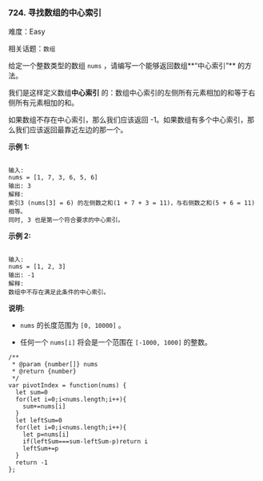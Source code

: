 ### 724. 寻找数组的中心索引

难度：Easy

相关话题：`数组`

给定一个整数类型的数组 `nums` ，请编写一个能够返回数组**&ldquo;中心索引&rdquo;** 的方法。



我们是这样定义数组**中心索引** 的：数组中心索引的左侧所有元素相加的和等于右侧所有元素相加的和。



如果数组不存在中心索引，那么我们应该返回 -1。如果数组有多个中心索引，那么我们应该返回最靠近左边的那一个。



**示例 1:** 



```

输入: 
nums = [1, 7, 3, 6, 5, 6]
输出: 3
解释: 
索引3 (nums[3] = 6) 的左侧数之和(1 + 7 + 3 = 11)，与右侧数之和(5 + 6 = 11)相等。
同时, 3 也是第一个符合要求的中心索引。
```


**示例 2:** 



```

输入: 
nums = [1, 2, 3]
输出: -1
解释: 
数组中不存在满足此条件的中心索引。
```


**说明:** 




* `nums`  的长度范围为 `[0, 10000]` 。

* 任何一个 `nums[i]`  将会是一个范围在 `[-1000, 1000]` 的整数。




```
/**
 * @param {number[]} nums
 * @return {number}
 */
var pivotIndex = function(nums) {
  let sum=0
  for(let i=0;i<nums.length;i++){
    sum+=nums[i]
  }
  let leftSum=0
  for(let i=0;i<nums.length;i++){
    let p=nums[i]
    if(leftSum===sum-leftSum-p)return i
    leftSum+=p
  }
  return -1
};
```

